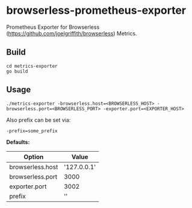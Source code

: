 # browserless-prometheus-exporter
Prometheus Exporter for Browserless (https://github.com/joelgriffith/browserless) Metrics.

## Build

```
cd metrics-exporter
go build
```

## Usage

```
./metrics-exporter -browserless.host=<BROWSERLESS_HOST> -browserless.port=<BROWSERLESS_PORT> -exporter.port=<EXPORTER_HOST>
```

Also prefix can be set via:

```
-prefix=some_prefix
```

**Defaults:**

Option | Value
--- | ---
browserless.host | '127.0.0.1'
browserless.port | 3000
exporter.port | 3002
prefix | ''
